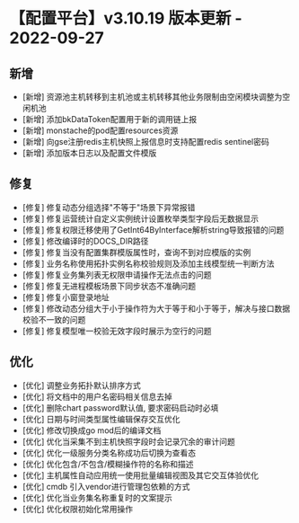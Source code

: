 # 【配置平台】v3.10.19 版本更新 - 2022-09-27

## 新增

-  [新增] 资源池主机转移到主机池或主机转移其他业务限制由空闲模块调整为空闲机池
-  [新增] 添加bkDataToken配置用于新的调用链上报
-  [新增] monstache的pod配置resources资源
-  [新增] 向gse注册redis主机快照上报信息时支持配置redis sentinel密码
-  [新增] 添加版本日志以及配置文件模版

## 修复

-  [修复] 修复动态分组选择"不等于"场景下异常报错
-  [修复] 修复运营统计自定义实例统计设置枚举类型字段后无数据显示
-  [修复] 修复权限迁移使用了GetInt64ByInterface解析string导致报错的问题
-  [修复] 修改编译时的DOCS_DIR路径
-  [修复] 修复当没有配置集群模版属性时，查询不到对应模版的实例
-  [修复] 业务名称使用拓扑实例名称校验规则及添加主线模型统一判断方法
-  [修复] 修复业务集列表无权限申请操作无法点击的问题
-  [修复] 修复无进程模板场景下同步状态不准确问题
-  [修复] 修复小窗登录地址
-  [修复] 修改动态分组大于小于操作符为大于等于和小于等于，解决与接口数据校验不一致的问题
-  [修复] 修复模型唯一校验无效字段时展示为空行的问题

## 优化

-  [优化] 调整业务拓扑默认排序方式
-  [优化] 将文档中的用户名密码相关信息去掉
-  [优化] 删除chart password默认值, 要求密码启动时必填
-  [优化] 日期与时间类型属性编辑保存交互优化
-  [优化] 修改切换成go mod后的编译文档
-  [优化] 优化当采集不到主机快照字段时会记录冗余的审计问题
-  [优化] 优化一级服务分类名称成功后切换为查看态
-  [优化] 优化包含/不包含/模糊操作符的名称和描述
-  [优化] 主机属性自动应用统一使用批量编辑视图及其它交互体验优化
-  [优化] cmdb 引入vendor进行管理包依赖的方式 
-  [优化] 优化当业务集名称重复时的文案提示
-  [优化] 优化权限初始化常用操作